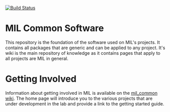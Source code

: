 [![Build Status](https://ci.mil.ufl.edu/jenkins/buildStatus/icon?job=uf-mil/mil_common/master)](https://ci.mil.ufl.edu/jenkins/job/uf-mil/job/mil_common/job/master/)

# MIL Common Software

This repository is the foundation of the software used on MIL's projects. It contains all packages that are generic and can be applied to any project. It's wiki is the main repository of knowledge as it contains pages that apply to all projects are MIL in general.

# Getting Involved

Information about getting involved in MIL is available on the [mil_common wiki](https://github.com/uf-mil/mil_common/wiki). The home page will introduce you to the various projects that are under development in the lab and provide a link to the getting started guide.
